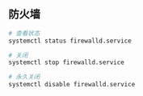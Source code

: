 <!--
 * @Description: 
 * @Version: 1.0
 * @Author: DaLao
 * @Email: dalao_li@163.com
 * @Date: 2021-02-23 19:10:50
 * @LastEditors: DaLao
 * @LastEditTime: 2021-10-10 22:25:11
-->

## 防火墙
 
```sh
# 查看状态
systemctl status firewalld.service

# 关闭
systemctl stop firewalld.service

# 永久关闭
systemctl disable firewalld.service
```